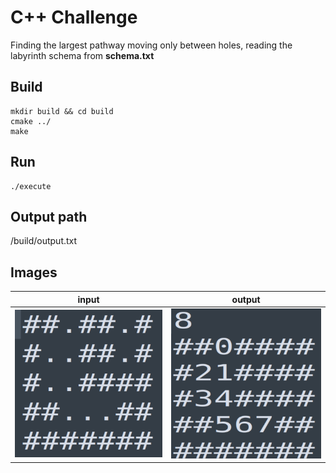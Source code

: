 # C++ Challenge

Finding the largest pathway moving only between holes, reading the labyrinth schema from <b>schema.txt</b>



## Build

```
mkdir build && cd build 
cmake ../
make
```


## Run

```
./execute
```


## Output path

/build/output.txt



## Images

input                      |  output
:-------------------------:|:-------------------------:
![input](img/inp.png)      |  ![output](img/out.png)



